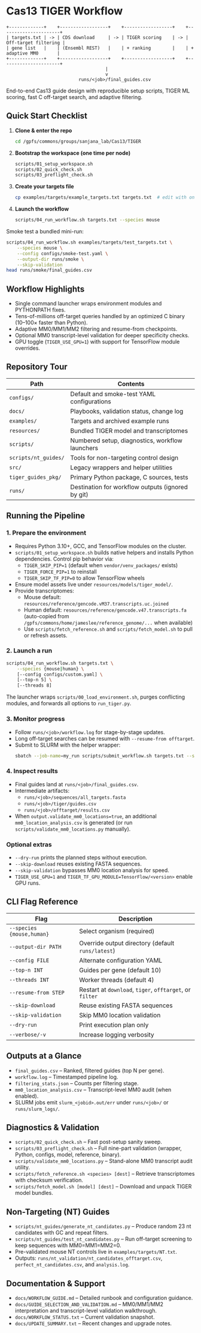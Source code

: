 # Cas13 TIGER Workflow

```
+-------------+    +------------------+    +------------------+    +----------------------+
| targets.txt | -> | CDS download     | -> | TIGER scoring    | -> | Off-target filtering |
| gene list   |    | (Ensembl REST)   |    | + ranking        |    | + adaptive MM0       |
+-------------+    +------------------+    +------------------+    +----------------------+
                                     |
                                     v
                           runs/<job>/final_guides.csv
```

End-to-end Cas13 guide design with reproducible setup scripts, TIGER ML scoring, fast C off-target search, and adaptive filtering.

## Quick Start Checklist

1. **Clone & enter the repo**
   ```bash
   cd /gpfs/commons/groups/sanjana_lab/Cas13/TIGER
   ```
2. **Bootstrap the workspace (one time per node)**
   ```bash
   scripts/01_setup_workspace.sh
   scripts/02_quick_check.sh
   scripts/03_preflight_check.sh
   ```
3. **Create your targets file**
   ```bash
   cp examples/targets/example_targets.txt targets.txt  # edit with one gene per line
   ```
4. **Launch the workflow**
   ```bash
   scripts/04_run_workflow.sh targets.txt --species mouse
   ```

Smoke test a bundled mini-run:

```bash
scripts/04_run_workflow.sh examples/targets/test_targets.txt \
    --species mouse \
    --config configs/smoke-test.yaml \
    --output-dir runs/smoke \
    --skip-validation
head runs/smoke/final_guides.csv
```

## Workflow Highlights

- Single command launcher wraps environment modules and PYTHONPATH fixes.
- Tens-of-millions off-target queries handled by an optimized C binary (10–100× faster than Python).
- Adaptive MM0/MM1/MM2 filtering and resume-from checkpoints.
- Optional MM0 transcript-level validation for deeper specificity checks.
- GPU toggle (`TIGER_USE_GPU=1`) with support for TensorFlow module overrides.

## Repository Tour

| Path | Contents |
|------|----------|
| `configs/` | Default and smoke-test YAML configurations |
| `docs/` | Playbooks, validation status, change log |
| `examples/` | Targets and archived example runs |
| `resources/` | Bundled TIGER model and transcriptomes |
| `scripts/` | Numbered setup, diagnostics, workflow launchers |
| `scripts/nt_guides/` | Tools for non-targeting control design |
| `src/` | Legacy wrappers and helper utilities |
| `tiger_guides_pkg/` | Primary Python package, C sources, tests |
| `runs/` | Destination for workflow outputs (ignored by git) |

## Running the Pipeline

### 1. Prepare the environment

- Requires Python 3.10+, GCC, and TensorFlow modules on the cluster.
- `scripts/01_setup_workspace.sh` builds native helpers and installs Python dependencies. Control pip behavior via:
  - `TIGER_SKIP_PIP=1` (default when `vendor/venv_packages/` exists)
  - `TIGER_FORCE_PIP=1` to reinstall
  - `TIGER_SKIP_TF_PIP=0` to allow TensorFlow wheels
- Ensure model assets live under `resources/models/tiger_model/`.
- Provide transcriptomes:
  - Mouse default: `resources/reference/gencode.vM37.transcripts.uc.joined`
  - Human default: `resources/reference/gencode.v47.transcripts.fa` (auto-copied from `/gpfs/commons/home/jameslee/reference_genome/...` when available)
  - Use `scripts/fetch_reference.sh` and `scripts/fetch_model.sh` to pull or refresh assets.

### 2. Launch a run

```bash
scripts/04_run_workflow.sh targets.txt \
    --species {mouse|human} \
    [--config configs/custom.yaml] \
    [--top-n 5] \
    [--threads 8]
```

The launcher wraps `scripts/00_load_environment.sh`, purges conflicting modules, and forwards all options to `run_tiger.py`.

### 3. Monitor progress

- Follow `runs/<job>/workflow.log` for stage-by-stage updates.
- Long off-target searches can be resumed with `--resume-from offtarget`.
- Submit to SLURM with the helper wrapper:
  ```bash
  sbatch --job-name=my_run scripts/submit_workflow.sh targets.txt --species mouse
  ```

### 4. Inspect results

- Final guides land at `runs/<job>/final_guides.csv`.
- Intermediate artifacts:
  - `runs/<job>/sequences/all_targets.fasta`
  - `runs/<job>/tiger/guides.csv`
  - `runs/<job>/offtarget/results.csv`
- When `output.validate_mm0_locations=true`, an additional `mm0_location_analysis.csv` is generated (or run `scripts/validate_mm0_locations.py` manually).

### Optional extras

- `--dry-run` prints the planned steps without execution.
- `--skip-download` reuses existing FASTA sequences.
- `--skip-validation` bypasses MM0 location analysis for speed.
- `TIGER_USE_GPU=1` and `TIGER_TF_GPU_MODULE=TensorFlow/<version>` enable GPU runs.

## CLI Flag Reference

| Flag | Description |
|------|-------------|
| `--species {mouse,human}` | Select organism (required) |
| `--output-dir PATH` | Override output directory (default `runs/latest`) |
| `--config FILE` | Alternate configuration YAML |
| `--top-n INT` | Guides per gene (default 10) |
| `--threads INT` | Worker threads (default 4) |
| `--resume-from STEP` | Restart at `download`, `tiger`, `offtarget`, or `filter` |
| `--skip-download` | Reuse existing FASTA sequences |
| `--skip-validation` | Skip MM0 location validation |
| `--dry-run` | Print execution plan only |
| `--verbose/-v` | Increase logging verbosity |

## Outputs at a Glance

- `final_guides.csv` – Ranked, filtered guides (top N per gene).
- `workflow.log` – Timestamped pipeline log.
- `filtering_stats.json` – Counts per filtering stage.
- `mm0_location_analysis.csv` – Transcript-level MM0 audit (when enabled).
- SLURM jobs emit `slurm_<jobid>.out/err` under `runs/<job>/` or `runs/slurm_logs/`.

## Diagnostics & Validation

- `scripts/02_quick_check.sh` – Fast post-setup sanity sweep.
- `scripts/03_preflight_check.sh` – Full nine-part validation (wrapper, Python, configs, model, reference, binary).
- `scripts/validate_mm0_locations.py` – Stand-alone MM0 transcript audit utility.
- `scripts/fetch_reference.sh <species> [dest]` – Retrieve transcriptomes with checksum verification.
- `scripts/fetch_model.sh [model] [dest]` – Download and unpack TIGER model bundles.

## Non-Targeting (NT) Guides

- `scripts/nt_guides/generate_nt_candidates.py` – Produce random 23 nt candidates with GC and repeat filters.
- `scripts/nt_guides/test_nt_candidates.py` – Run off-target screening to keep sequences with MM0=MM1=MM2=0.
- Pre-validated mouse NT controls live in `examples/targets/NT.txt`.
- Outputs: `runs/nt_validation/nt_candidates_offtarget.csv`, `perfect_nt_candidates.csv`, and `analysis.log`.

## Documentation & Support

- `docs/WORKFLOW_GUIDE.md` – Detailed runbook and configuration guidance.
- `docs/GUIDE_SELECTION_AND_VALIDATION.md` – MM0/MM1/MM2 interpretation and transcript-level validation walkthrough.
- `docs/WORKFLOW_STATUS.txt` – Current validation snapshot.
- `docs/UPDATE_SUMMARY.txt` – Recent changes and upgrade notes.
